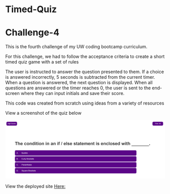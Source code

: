 # Timed-Quiz

# Challenge-4


This is the fourth challenge of my UW coding bootcamp curriculum.

For this challenge, we had to follow the acceptance criteria to create a short timed quiz game with a set of rules

The user is instructed to answer the question presented to them. If a choice is answered incorrectly, 5 seconds is subtracted from the current timer. When a question is answered, the next question is displayed. When all questions are answered or the timer reaches 0, the user is sent to the end-screen where they can input initials and save their score.

This code was created from scratch using ideas from a variety of resources

View a screenshot of the quiz below

![](./assets/demo.PNG)

View the deployed site [Here:](https://noahbrown26.github.io/Timed-Quiz/)

